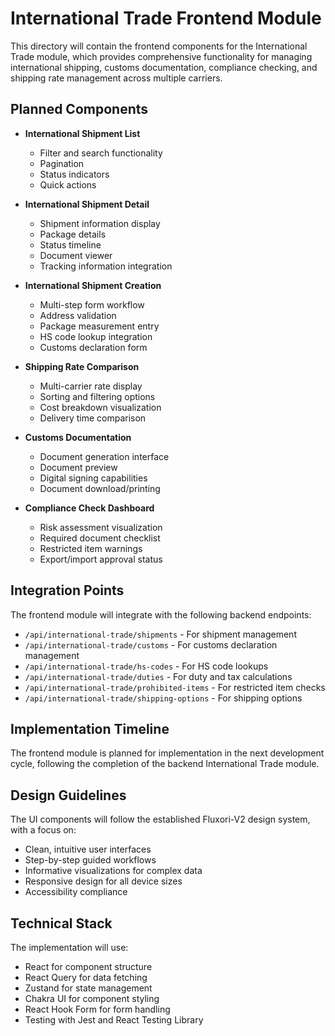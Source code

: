 # International Trade Frontend Module

This directory will contain the frontend components for the International Trade module, which provides comprehensive functionality for managing international shipping, customs documentation, compliance checking, and shipping rate management across multiple carriers.

## Planned Components

- **International Shipment List**
  - Filter and search functionality
  - Pagination
  - Status indicators
  - Quick actions

- **International Shipment Detail**
  - Shipment information display
  - Package details
  - Status timeline
  - Document viewer
  - Tracking information integration

- **International Shipment Creation**
  - Multi-step form workflow
  - Address validation
  - Package measurement entry
  - HS code lookup integration
  - Customs declaration form

- **Shipping Rate Comparison**
  - Multi-carrier rate display
  - Sorting and filtering options
  - Cost breakdown visualization
  - Delivery time comparison

- **Customs Documentation**
  - Document generation interface
  - Document preview
  - Digital signing capabilities
  - Document download/printing

- **Compliance Check Dashboard**
  - Risk assessment visualization
  - Required document checklist
  - Restricted item warnings
  - Export/import approval status

## Integration Points

The frontend module will integrate with the following backend endpoints:

- `/api/international-trade/shipments` - For shipment management
- `/api/international-trade/customs` - For customs declaration management
- `/api/international-trade/hs-codes` - For HS code lookups
- `/api/international-trade/duties` - For duty and tax calculations
- `/api/international-trade/prohibited-items` - For restricted item checks
- `/api/international-trade/shipping-options` - For shipping options

## Implementation Timeline

The frontend module is planned for implementation in the next development cycle, following the completion of the backend International Trade module.

## Design Guidelines

The UI components will follow the established Fluxori-V2 design system, with a focus on:

- Clean, intuitive user interfaces
- Step-by-step guided workflows
- Informative visualizations for complex data
- Responsive design for all device sizes
- Accessibility compliance

## Technical Stack

The implementation will use:

- React for component structure
- React Query for data fetching
- Zustand for state management
- Chakra UI for component styling
- React Hook Form for form handling
- Testing with Jest and React Testing Library